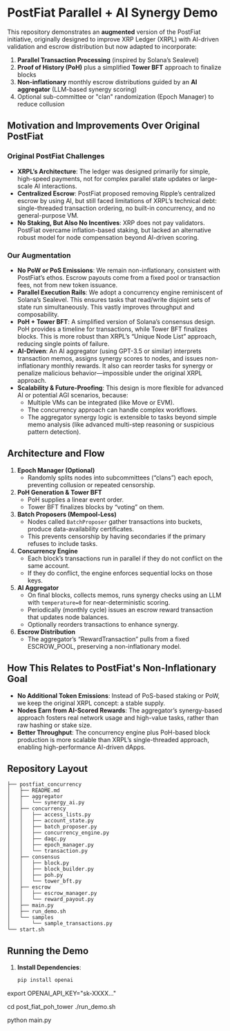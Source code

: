 # PostFiat Parallel + AI Synergy Demo

This repository demonstrates an **augmented** version of the PostFiat initiative, originally designed to improve XRP Ledger (XRPL) with AI-driven validation and escrow distribution but now adapted to incorporate:

1. **Parallel Transaction Processing** (inspired by Solana’s Sealevel)  
2. **Proof of History (PoH)** plus a simplified **Tower BFT** approach to finalize blocks  
3. **Non-inflationary** monthly escrow distributions guided by an **AI aggregator** (LLM-based synergy scoring)  
4. Optional sub-committee or "clan" randomization (Epoch Manager) to reduce collusion  

## **Motivation and Improvements Over Original PostFiat**

### Original PostFiat Challenges

- **XRPL’s Architecture**: The ledger was designed primarily for simple, high-speed payments, not for complex parallel state updates or large-scale AI interactions.  
- **Centralized Escrow**: PostFiat proposed removing Ripple’s centralized escrow by using AI, but still faced limitations of XRPL’s technical debt: single-threaded transaction ordering, no built-in concurrency, and no general-purpose VM.  
- **No Staking, But Also No Incentives**: XRP does not pay validators. PostFiat overcame inflation-based staking, but lacked an alternative robust model for node compensation beyond AI-driven scoring.  

### Our Augmentation

- **No PoW or PoS Emissions**: We remain non-inflationary, consistent with PostFiat’s ethos. Escrow payouts come from a fixed pool or transaction fees, not from new token issuance.  
- **Parallel Execution Rails**: We adopt a concurrency engine reminiscent of Solana’s Sealevel. This ensures tasks that read/write disjoint sets of state run simultaneously. This vastly improves throughput and composability.  
- **PoH + Tower BFT**: A simplified version of Solana’s consensus design. PoH provides a timeline for transactions, while Tower BFT finalizes blocks. This is more robust than XRPL’s “Unique Node List” approach, reducing single points of failure.  
- **AI-Driven**: An AI aggregator (using GPT-3.5 or similar) interprets transaction memos, assigns synergy scores to nodes, and issues non-inflationary monthly rewards. It also can reorder tasks for synergy or penalize malicious behavior—impossible under the original XRPL approach.  
- **Scalability & Future-Proofing**: This design is more flexible for advanced AI or potential AGI scenarios, because:
  - Multiple VMs can be integrated (like Move or EVM).  
  - The concurrency approach can handle complex workflows.  
  - The aggregator synergy logic is extensible to tasks beyond simple memo analysis (like advanced multi-step reasoning or suspicious pattern detection).

## **Architecture and Flow**

1. **Epoch Manager (Optional)**  
   - Randomly splits nodes into subcommittees (“clans”) each epoch, preventing collusion or repeated censorship.  
2. **PoH Generation & Tower BFT**  
   - PoH supplies a linear event order.  
   - Tower BFT finalizes blocks by “voting” on them.  
3. **Batch Proposers (Mempool-Less)**  
   - Nodes called `BatchProposer` gather transactions into buckets, produce data-availability certificates.  
   - This prevents censorship by having secondaries if the primary refuses to include tasks.  
4. **Concurrency Engine**  
   - Each block’s transactions run in parallel if they do not conflict on the same account.  
   - If they do conflict, the engine enforces sequential locks on those keys.  
5. **AI Aggregator**  
   - On final blocks, collects memos, runs synergy checks using an LLM with `temperature=0` for near-deterministic scoring.  
   - Periodically (monthly cycle) issues an escrow reward transaction that updates node balances.  
   - Optionally reorders transactions to enhance synergy.  
6. **Escrow Distribution**  
   - The aggregator’s “RewardTransaction” pulls from a fixed ESCROW_POOL, preserving a non-inflationary model.  

## **How This Relates to PostFiat's Non-Inflationary Goal**

- **No Additional Token Emissions**: Instead of PoS-based staking or PoW, we keep the original XRPL concept: a stable supply.  
- **Nodes Earn from AI-Scored Rewards**: The aggregator’s synergy-based approach fosters real network usage and high-value tasks, rather than raw hashing or stake size.  
- **Better Throughput**: The concurrency engine plus PoH-based block production is more scalable than XRPL’s single-threaded approach, enabling high-performance AI-driven dApps.

## **Repository Layout**

```
├── postfiat_concurrency
│   ├── README.md
│   ├── aggregator
│   │   └── synergy_ai.py
│   ├── concurrency
│   │   ├── access_lists.py
│   │   ├── account_state.py
│   │   ├── batch_proposer.py
│   │   ├── concurrency_engine.py
│   │   ├── daqc.py
│   │   ├── epoch_manager.py
│   │   └── transaction.py
│   ├── consensus
│   │   ├── block.py
│   │   ├── block_builder.py
│   │   ├── poh.py
│   │   └── tower_bft.py
│   ├── escrow
│   │   ├── escrow_manager.py
│   │   └── reward_payout.py
│   ├── main.py
│   ├── run_demo.sh
│   └── samples
│       └── sample_transactions.py
└── start.sh
```

## **Running the Demo**

1. **Install Dependencies**:
   ```bash
   pip install openai

export OPENAI_API_KEY="sk-XXXX..."

cd post_fiat_poh_tower
./run_demo.sh

python main.py
